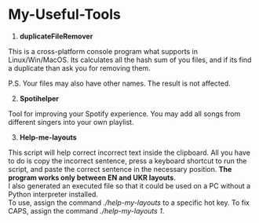 # My-Useful-Tools

1. **duplicateFileRemover**

This is a cross-platform console program what supports in Linux/Win/MacOS. Its calculates all the hash sum of you files, and if its find a duplicate than ask you for removing them.

P.S. Your files may also have other names. The result is not affected.

2. **Spotihelper**

Tool for improving your Spotify experience. You may add all songs from different singers into your own playlist.

3. **Help-me-layouts**

This script will help correct incorrect text inside the clipboard. All you have to do is copy the incorrect sentence, press a keyboard shortcut to run the script, and paste the correct sentence in the necessary position. __The program works only between EN and UKR layouts__.  
I also generated an executed file so that it could be used on a PC without a Python interpreter installed.  
To use, assign the command _./help-my-layouts_ to a specific hot key. To fix CAPS, assign the command _./help-my-layouts 1_.